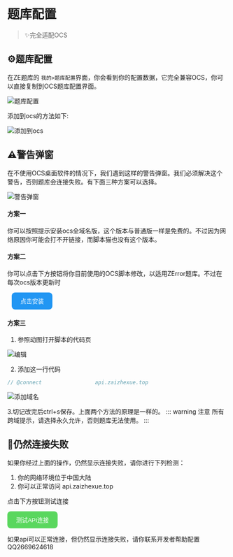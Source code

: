 # 题库配置
> ✨完全适配OCS


## ⚙️题库配置
在ZE题库的 `我的>题库配置`界面，你会看到你的配置数据，它完全兼容OCS，你可以直接复制到OCS题库配置界面。
<div class="pic">
<img src="/images/question_bank_settings.png" alt="题库配置" />
</div>

添加到ocs的方法如下:
<div class="pic">
  <img src="/images/添加配置.gif" alt="添加到ocs" />
</div>

## ⚠️警告弹窗
在不使用OCS桌面软件的情况下，我们遇到这样的警告弹窗。我们必须解决这个警告，否则题库会连接失败。有下面三种方案可以选择。
<div class="pic">
<img src="/images/warning.png" alt="警告弹窗" />
</div>



#### 方案一
你可以按照提示安装ocs全域名版，这个版本与普通版一样是免费的。不过因为网络原因你可能会打不开链接，而脚本猫也没有这个版本。

#### 方案二
你可以点击下方按钮将你目前使用的OCS脚本修改，以适用ZError题库。不过在每次ocs版本更新时

<ClientOnly>
    <button class="test-api-button" style="margin-left: 10px; background-color: #2196F3;" onclick="window.open('https://ocs.csid.cc/OCS%E7%BD%91%E8%AF%BE%E5%8A%A9%E6%89%8B.user.js','_blank')">
      点击安装
    </button>
</ClientOnly>


#### 方案三
1. 参照动图打开脚本的代码页
<div class="pic">
<img src="/images/编辑.gif" alt="编辑" />
</div>

2. 添加这一行代码
``` javascript
// @connect                 api.zaizhexue.top
```

![添加域名](/images/add_domain.png)

3.切记改完后ctrl+s保存。上面两个方法的原理是一样的。
:::  warning 注意
 所有跨域提示，请选择永久允许，否则题库无法使用。
:::

## 🤯仍然连接失败
如果你经过上面的操作，仍然显示连接失败，请你进行下列检测：
1. 你的网络环境位于中国大陆
2. 你可以正常访问 api.zaizhexue.top

点击下方按钮测试连接


<ClientOnly>
  <div class="api-test">
    <button class="test-api-button" onclick="testApiConnection()">
      测试API连接
    </button>
    <p class="test-result" id="testResult"></p>
  </div>
</ClientOnly>

如果api可以正常连接，但仍然显示连接失败，请你联系开发者帮助配置QQ2669624618
<style>
.test-api-button {
  padding: 10px 20px;
  background-color:rgb(90, 215, 94);
  color: white;
  border: none;
  border-radius: 8px;
  cursor: pointer;
}
.test-result {
  margin-top: 10px;
}
</style>

<script>
export default {
  mounted() {
    window.testApiConnection = function() {
      const result = document.getElementById('testResult');
      result.textContent = '测试中...';
      result.style.color = '#666666';
      
      fetch('https://api.zaizhexue.top/', {
        method: 'GET',
        mode: 'cors'
      })
      .then(response => {
        if (response.ok) {
          result.innerHTML = '✅ API 连接正常！';
          result.style.color = '#4CAF50';
        } else {
          throw new Error('API 响应异常');
        }
      })
      .catch(error => {
        result.innerHTML = '❌ API 连接失败，请联系开发者QQ2669624618';
        result.style.color = '#f44336';
      });
    }
  }
}
</script>





